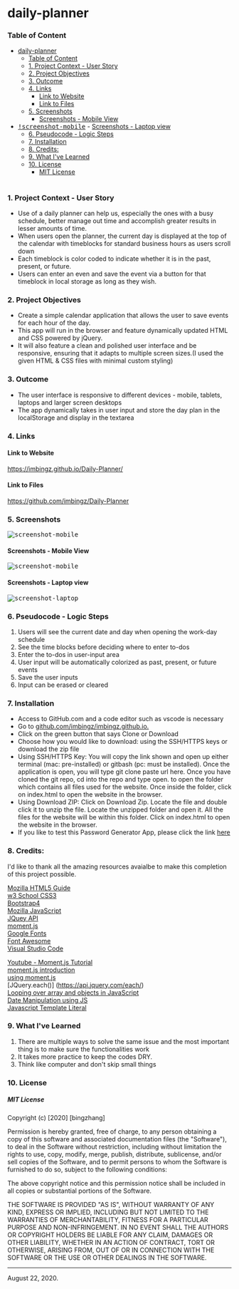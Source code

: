 # daily-planner 
### Table of Content
- [daily-planner](#daily-planner)
    - [Table of Content](#table-of-content)
    - [1. Project Context - User Story](#1-project-context---user-story)
    - [2. Project Objectives](#2-project-objectives)
    - [3. Outcome](#3-outcome)
    - [4. Links](#4-links)
      - [Link to Website](#link-to-website)
      - [Link to Files](#link-to-files)
    - [5. Screenshots](#5-screenshots)
      - [Screenshots - Mobile View](#screenshots---mobile-view)
- [<kbd>!screenshot-mobile</kbd>](#kbdimg-srcassetsimagesm1png-altscreenshot-mobilekbd)
      - [Screenshots - Laptop view](#screenshots---laptop-view)
    - [6. Pseudocode - Logic Steps](#6-pseudocode---logic-steps)
    - [7. Installation](#7-installation)
    - [8. Credits:](#8-credits)
    - [9. What I've Learned](#9-what-ive-learned)
    - [10. License](#10-license)
        - [MIT License](#mit-license)
#


<a name = "context"></a>
### 1. Project Context - User Story
* Use of a daily planner can help us, especially the ones with a busy schedule, better manage out time and accomplish greater results in lesser amounts of time.
* When users open the planner, the current day is displayed at the top of the calendar with timeblocks for standard business hours as users scroll down
* Each timeblock is color coded to indicate whether it is in the past, present, or future. 
* Users can enter an even and save the event via a button for that timeblock in local storage as long as they wish.

<a name = "objectives"></a>
### 2. Project Objectives
* Create a simple calendar application that allows the user to save events for each hour of the day.
* This app will run in the browser and feature dynamically updated HTML and CSS powered by jQuery.
* It will also feature a clean and polished user interface and be responsive, ensuring that it adapts to multiple screen sizes.(I used the given HTML & CSS files with minimal custom styling)

<a name = "Outcome"></a>
### 3. Outcome
* The user interface is responsive to different devices - mobile, tablets, laptops and larger screen desktops
* The app dynamically takes in user input and store the day plan in the localStorage and display in the textarea


<a name = "Links"></a>
### 4. Links 

#### Link to Website
 https://imbingz.github.io/Daily-Planner/

#### Link to Files 
 https://github.com/imbingz/Daily-Planner

<a name="Screenshots"></a>
### 5. Screenshots 

<kbd>![screenshot-mobile](./assets/images/../../Assets/images/05-third-party-apis-homework-demo.gif)</kbd>

#### Screenshots - Mobile View
<kbd>![screenshot-mobile](./Assets/images/m1.png)</kbd>

####  Screenshots - Laptop view 
<kbd>![screenshot-laptop](./Assets/images/s1.png)</kbd>

<a name = "Pseudocode"></a>
### 6. Pseudocode - Logic Steps
1. Users will see the current date and day when opening the work-day schedule 
1. See the time blocks before deciding where to enter to-dos 
1. Enter the to-dos in user-input area
1. User input will be automatically colorized as past, present, or future events
1. Save the user inputs 
1. Input can be erased or cleared 


<a name="Installation"></a>
### 7. Installation
* Access to GitHub.com and a code editor such as vscode is necessary
* Go to [github.com/imbingz/imbingz.github.io.]( https://github.com/imbingz/Daily-Planner)
* Click on the green button that says Clone or Download
* Choose how you would like to download: using the SSH/HTTPS keys or download the zip file
* Using SSH/HTTPS Key: You will copy the link shown and open up either terminal (mac: pre-installed) or gitbash (pc: must be installed). Once the application is open, you will type git clone paste url here. Once you have cloned the git repo, cd into the repo and type open. to open the folder which contains all files used for the website. Once inside the folder, click on index.html to open the website in the browser.
* Using Download ZIP: Click on Download Zip. Locate the file and double click it to unzip the file. Locate the unzipped folder and open it. All the files for the website will be within this folder. Click on index.html to open the website in the browser.
* If you like to test this Password Generator App, please click the link [here](https://imbingz.github.io/Daily-Planner/)


<a name="Credits"></a>
### 8. Credits:
 I'd like to thank all the amazing resources avaialbe to make this completion of this project possible. 

[Mozilla HTML5 Guide](https://developer.mozilla.org/en-US/docs/Web/Guide/HTML/HTML5)<br>
[w3 School CSS3](https://www.w3schools.com/css/css_intro.asp)<br>
[Bootstrap4](https://getbootstrap.com/docs/4.0/getting-started/introduction/)<br>
[Mozilla JavaScript](https://developer.mozilla.org/en-US/docs/Web/JavaScript)<br>
[JQuey API](https://api.jquery.com/)<br>
[moment.js](https://momentjs.com/)<br>
[Google Fonts](https://fonts.google.com/)<br>
[Font Awesome](https://fontawesome.com/)<br>
[Visual Studio Code](https://code.visualstudio.com/)<br>

[Youtube - Moment.js Tutorial]( https://www.youtube.com/watch?v=n80RRNS1k64&list=PLVvjrrRCBy2LWFkR7opQxWp4z0en6OHgw)<br>
[moment.js introduction]( https://scrimba.com/casts/cwpDGhG)<br>
[using moment.js](https://youtu.be/9JRvJ9aMLzc)<br>
[JQuery.each()] (https://api.jquery.com/each/)<br>
[Looping over array and objects in JavaScript](https://medium.com/chingu/looping-over-arrays-and-objects-in-javascript-57e1188c1ba2)<br>
[Date Manipulation using JS](https://youtu.be/6c9ZKCs3z8g)<br>
[Javascript Template Literal](https://youtu.be/NgF9-pdTDGs)<br>

<a name="learned"></a>
### 9. What I've Learned
1. There are multiple ways to solve the same issue and the most important thing is to make sure the functionalities work
2. It takes more practice to keep the codes DRY. 
3. Think like computer and don't skip small things 


<a name="License"></a>
### 10. License
##### MIT License
<p>Copyright (c) [2020] [bingzhang]</p>
<p>Permission is hereby granted, free of charge, to any person obtaining a copy of this software and associated documentation files (the "Software"), to deal in the Software without restriction, including without limitation the rights to use, copy, modify, merge, publish, distribute, sublicense, and/or sell copies of the Software, and to permit persons to whom the Software is furnished to do so, subject to the following conditions:</p>
<p>The above copyright notice and this permission notice shall be included in all copies or substantial portions of the Software.</p>
<p>THE SOFTWARE IS PROVIDED "AS IS", WITHOUT WARRANTY OF ANY KIND, EXPRESS OR IMPLIED, INCLUDING BUT NOT LIMITED TO THE WARRANTIES OF MERCHANTABILITY, FITNESS FOR A PARTICULAR PURPOSE AND NON-INFRINGEMENT. IN NO EVENT SHALL THE AUTHORS OR COPYRIGHT HOLDERS BE LIABLE FOR ANY CLAIM, DAMAGES OR OTHER LIABILITY, WHETHER IN AN ACTION OF CONTRACT, TORT OR OTHERWISE, ARISING FROM, OUT OF OR IN CONNECTION WITH THE SOFTWARE OR THE USE OR OTHER DEALINGS IN THE SOFTWARE.</p>
<hr>
August 22, 2020.
